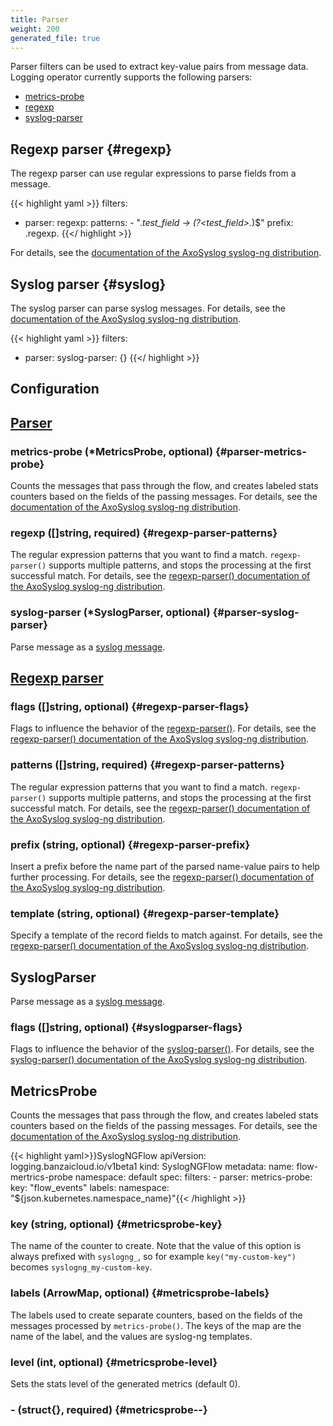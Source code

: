 ```yaml
---
title: Parser
weight: 200
generated_file: true
---
```


Parser filters can be used to extract key-value pairs from message data. Logging operator currently supports the following parsers:

- [metrics-probe](#metricsprobe)
- [regexp](#regexp)
- [syslog-parser](#syslog)

## Regexp parser {#regexp}

The regexp parser can use regular expressions to parse fields from a message.

{{< highlight yaml >}}
  filters:
  - parser:
      regexp:
        patterns:
        - ".*test_field -> (?<test_field>.*)$"
        prefix: .regexp.
{{</ highlight >}}

For details, see the [documentation of the AxoSyslog syslog-ng distribution](https://axoflow.com/docs/axosyslog-core/chapter-parsers/parser-regexp/).

## Syslog parser {#syslog}

The syslog parser can parse syslog messages. For details, see the [documentation of the AxoSyslog syslog-ng distribution](https://axoflow.com/docs/axosyslog-core/chapter-parsers/parser-syslog/).

{{< highlight yaml >}}
  filters:
  - parser:
      syslog-parser: {}
{{</ highlight >}}


## Configuration
## [Parser](https://axoflow.com/docs/axosyslog-core/chapter-parsers/)

### metrics-probe (*MetricsProbe, optional) {#parser-metrics-probe}

Counts the messages that pass through the flow, and creates labeled stats counters based on the fields of the passing messages. For details, see the [documentation of the AxoSyslog syslog-ng distribution](https://axoflow.com/docs/axosyslog-core/chapter-parsers/metrics-probe/).


### regexp ([]string, required) {#regexp-parser-patterns}

The regular expression patterns that you want to find a match. `regexp-parser()` supports multiple patterns, and stops the processing at the first successful match. For details, see the [regexp-parser() documentation of the AxoSyslog syslog-ng distribution](https://axoflow.com/docs/axosyslog-core/chapter-parsers/parser-regexp/parser-regexp-options/#patterns).


### syslog-parser (*SyslogParser, optional) {#parser-syslog-parser}

Parse message as a [syslog message](https://axoflow.com/docs/axosyslog-core/chapter-parsers/parser-syslog/). 



## [Regexp parser](https://axoflow.com/docs/axosyslog-core/chapter-parsers/parser-regexp/)

### flags ([]string, optional) {#regexp-parser-flags}

Flags to influence the behavior of the [regexp-parser()](https://axoflow.com/docs/axosyslog-core/chapter-parsers/parser-regexp/parser-regexp-options/). For details, see the [regexp-parser() documentation of the AxoSyslog syslog-ng distribution](https://axoflow.com/docs/axosyslog-core/chapter-parsers/parser-regexp/parser-regexp-options/#flags).


### patterns ([]string, required) {#regexp-parser-patterns}

The regular expression patterns that you want to find a match. `regexp-parser()` supports multiple patterns, and stops the processing at the first successful match. For details, see the [regexp-parser() documentation of the AxoSyslog syslog-ng distribution](https://axoflow.com/docs/axosyslog-core/chapter-parsers/parser-regexp/parser-regexp-options/#patterns). 


### prefix (string, optional) {#regexp-parser-prefix}

Insert a prefix before the name part of the parsed name-value pairs to help further processing. For details, see the [regexp-parser() documentation of the AxoSyslog syslog-ng distribution](https://axoflow.com/docs/axosyslog-core/chapter-parsers/parser-regexp/parser-regexp-options/#prefix).


### template (string, optional) {#regexp-parser-template}

Specify a template of the record fields to match against. For details, see the [regexp-parser() documentation of the AxoSyslog syslog-ng distribution](https://axoflow.com/docs/axosyslog-core/chapter-parsers/parser-regexp/parser-regexp-options/#template).



## SyslogParser

Parse message as a [syslog message](https://axoflow.com/docs/axosyslog-core/chapter-parsers/parser-syslog/).

### flags ([]string, optional) {#syslogparser-flags}

Flags to influence the behavior of the [syslog-parser()](https://axoflow.com/docs/axosyslog-core/chapter-parsers/parser-syslog/parser-syslog-options/). For details, see the [syslog-parser() documentation of the AxoSyslog syslog-ng distribution](https://axoflow.com/docs/axosyslog-core/chapter-parsers/parser-syslog/parser-syslog-options/#flags).



## MetricsProbe


Counts the messages that pass through the flow, and creates labeled stats counters based on the fields of the passing messages. For details, see the [documentation of the AxoSyslog syslog-ng distribution](https://axoflow.com/docs/axosyslog-core/chapter-parsers/metrics-probe/).

{{< highlight yaml>}}SyslogNGFlow
apiVersion: logging.banzaicloud.io/v1beta1
kind: SyslogNGFlow
metadata:
  name: flow-mertrics-probe
  namespace: default
spec:
  filters:
    - parser:
        metrics-probe:
          key: "flow_events"
          labels:
            namespace: "${json.kubernetes.namespace_name}"{{< /highlight >}}


### key (string, optional) {#metricsprobe-key}

The name of the counter to create. Note that the value of this option is always prefixed with `syslogng_`, so for example `key("my-custom-key")` becomes `syslogng_my-custom-key`.


### labels (ArrowMap, optional) {#metricsprobe-labels}

The labels used to create separate counters, based on the fields of the messages processed by `metrics-probe()`. The keys of the map are the name of the label, and the values are syslog-ng templates. 


### level (int, optional) {#metricsprobe-level}

Sets the stats level of the generated metrics (default 0). 


### - (struct{}, required) {#metricsprobe--}



